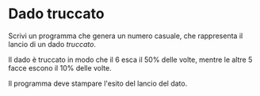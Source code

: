 # Dado truccato

Scrivi un programma che genera un numero casuale, che rappresenta il lancio di un dado *truccato*. 

Il dado è truccato in modo che il 6 esca il 50% delle volte, mentre le altre 5 facce escono il 10% delle volte.

Il programma deve stampare l'esito del lancio del dato. 

